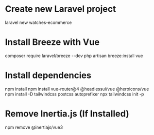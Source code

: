 # Create new Laravel project
laravel new watches-ecommerce

# Install Breeze with Vue
composer require laravel/breeze --dev
php artisan breeze:install vue

# Install dependencies
npm install
npm install vue-router@4 @headlessui/vue @heroicons/vue
npm install -D tailwindcss postcss autoprefixer
npx tailwindcss init -p

# Remove Inertia.js (If Installed)
npm remove @inertiajs/vue3
